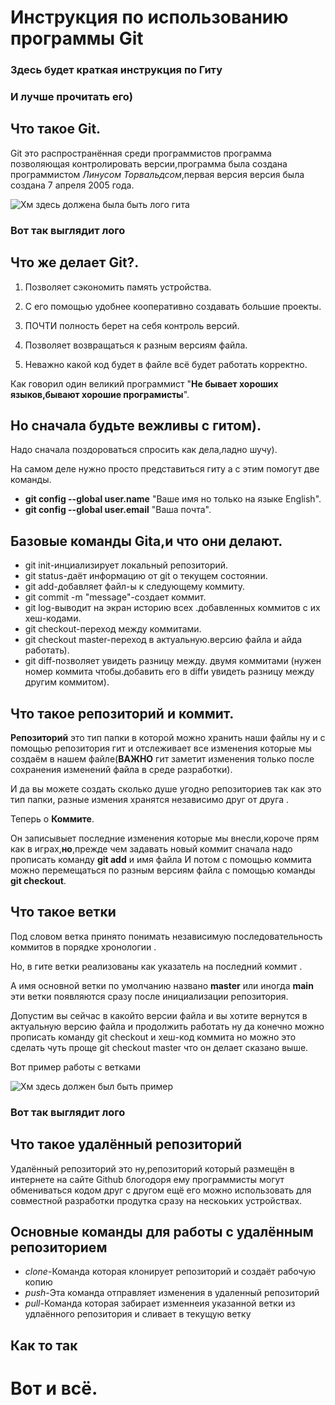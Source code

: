 # Инструкция по использованию программы Git

### Здесь будет краткая инструкция по Гиту

### И лучше прочитать его)

## Что такое Git.

Git это распространённая среди программистов программа позволяющая контролировать версии,программа была создана программистом _Линусом Торвальдсом_,первая версия версия была создана 7 апреля 2005 года.

![Хм здесь должена была быть лого гита](Gitlogo.png)

### Вот так выглядит лого


## Что же делает Git?.

1. Позволяет сэкономить память устройства.

2. С его помощью удобнее кооперативно создавать большие проекты.

3. ПОЧТИ полность берет на себя контроль версий. 

4. Позволяет возвращаться к разным версиям файла.

5. Неважно какой код будет в файле всё будет работать корректно.

Как говорил один великий программист "**Не бывает хороших языков,бывают хорошие програмисты**".

## Но сначала будьте вежливы с гитом).

Надо сначала поздороваться спросить как дела,ладно шучу).

 На самом деле нужно просто представиться гиту а с этим помогут две команды.

 * **git config --global user.name** "Ваше имя но только на языке English".
 * **git config --global user.email** "Ваша почта".

## Базовые команды Gitа,и что они делают.

* git init-инциализирует локальный репозиторий.
* git status-даёт информацию от git о текущем состоянии.
* git add-добавляет файл-ы к следующему коммиту.
* git commit -m "message"-создает коммит.
* git log-выводит на экран историю всех .добавленных коммитов с их хеш-кодами.
* git checkout-переход между коммитами.
* git checkout master-переход в актуальную.версию файла и айда работать).
* git diff-позволяет увидеть разницу между. двумя коммитами (нужен номер коммита чтобы.добавить его в diffи увидеть разницу между другим коммитом).

## Что такое репозиторий и коммит.
**Репозиторий** это тип папки в которой можно хранить наши файлы ну и с помощью репозитория гит и отслеживает все изменения которые мы создаём в нашем файле(**ВАЖНО** гит заметит изменения только после сохранения изменений файла в среде разработки).

И да вы можете создать сколько душе угодно репозиториев так как это тип папки, разные измения хранятся независимо друг от друга .

Теперь о **Коммите**.

Он записывыет последние изменения которые мы внесли,короче прям как в играх,**но**,прежде чем задавать новый коммит сначала надо прописать команду **git add** и имя файла
И потом с помощью коммита можно перемещаться по разным версиям файла с помощью команды **git checkout**.

## Что такое ветки

Под словом ветка принято понимать независимую последовательность коммитов в порядке хронологии .

Но, в гите ветки реализованы как указатель на последний коммит .

А имя основной ветки по умолчанию названо **master** или иногда **main** эти ветки появляются сразу после инициализации репозитория.

Допустим вы сейчас в какойто версии файла и вы хотите вернутся в актуальную версию файла и продолжить работать ну да конечно можно прописать команду git checkout и хеш-код коммита но можно это сделать чуть проще git checkout master что он делает сказано выше.

Вот пример работы с ветками

![Хм здесь должен был быть пример](branch_work.png)

### Вот так выглядит лого

## Что такое удалённый репозиторий
Удалённый репозиторий это ну,репозиторий который размещён в интернете на сайте Github
блогодоря ему программисты могут обмениваться кодом друг с другом ещё его можно использовать для совместной разработки продутка сразу на нескоьких устройствах.

## Основные команды для работы с удалённым репозиторием

* _clone_-Команда которая клонирует репозиторий и создаёт рабочую копию
* _push_-Эта команда отправляет изменения в удаленный репозиторий 
* _pull_-Команда которая забирает изменнеия указанной ветки из удлаённого репозитория и сливает в текущую ветку 

## Как то так

# Вот и всё. 
